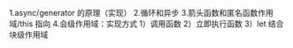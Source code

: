 1.async/generator 的原理（实现） 2.循环和异步 3.箭头函数和匿名函数作用域/this 指向 4.会级作用域：实现方式
1）调用函数
2）立即执行函数
3）let 结合块级作用域
